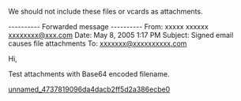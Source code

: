 We should not include these files or vcards as attachments.

---------- Forwarded message ----------
From: xxxxx xxxxxx <xxxxxxxx@xxx.com>
Date: May 8, 2005 1:17 PM
Subject: Signed email causes file attachments
To: xxxxxxx@xxxxxxxxxx.com


Hi,

Test attachments with Base64 encoded filename.



[unnamed_4737819096da4dacb2ff5d2a386ecbe0](./unnamed_4737819096da4dacb2ff5d2a386ecbe0)
